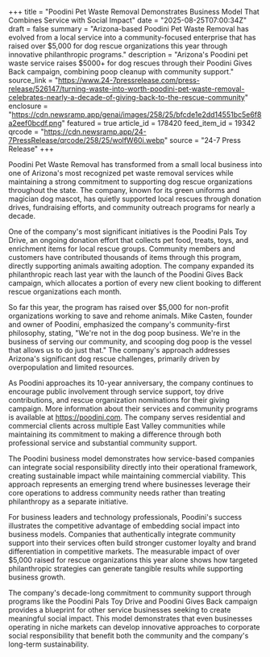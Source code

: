 +++
title = "Poodini Pet Waste Removal Demonstrates Business Model That Combines Service with Social Impact"
date = "2025-08-25T07:00:34Z"
draft = false
summary = "Arizona-based Poodini Pet Waste Removal has evolved from a local service into a community-focused enterprise that has raised over $5,000 for dog rescue organizations this year through innovative philanthropic programs."
description = "Arizona's Poodini pet waste service raises $5000+ for dog rescues through their Poodini Gives Back campaign, combining poop cleanup with community support."
source_link = "https://www.24-7pressrelease.com/press-release/526147/turning-waste-into-worth-poodini-pet-waste-removal-celebrates-nearly-a-decade-of-giving-back-to-the-rescue-community"
enclosure = "https://cdn.newsramp.app/genai/images/258/25/bfcde1e2dd14551bc5e6f8a2eef0bcdf.png"
featured = true
article_id = 178420
feed_item_id = 19342
qrcode = "https://cdn.newsramp.app/24-7PressRelease/qrcode/258/25/wolfW60i.webp"
source = "24-7 Press Release"
+++

<p>Poodini Pet Waste Removal has transformed from a small local business into one of Arizona's most recognized pet waste removal services while maintaining a strong commitment to supporting dog rescue organizations throughout the state. The company, known for its green uniforms and magician dog mascot, has quietly supported local rescues through donation drives, fundraising efforts, and community outreach programs for nearly a decade.</p><p>One of the company's most significant initiatives is the Poodini Pals Toy Drive, an ongoing donation effort that collects pet food, treats, toys, and enrichment items for local rescue groups. Community members and customers have contributed thousands of items through this program, directly supporting animals awaiting adoption. The company expanded its philanthropic reach last year with the launch of the Poodini Gives Back campaign, which allocates a portion of every new client booking to different rescue organizations each month.</p><p>So far this year, the program has raised over $5,000 for non-profit organizations working to save and rehome animals. Mike Casten, founder and owner of Poodini, emphasized the company's community-first philosophy, stating, "We're not in the dog poop business. We're in the business of serving our community, and scooping dog poop is the vessel that allows us to do just that." The company's approach addresses Arizona's significant dog rescue challenges, primarily driven by overpopulation and limited resources.</p><p>As Poodini approaches its 10-year anniversary, the company continues to encourage public involvement through service support, toy drive contributions, and rescue organization nominations for their giving campaign. More information about their services and community programs is available at <a href="https://poodini.com" rel="nofollow" target="_blank">https://poodini.com</a>. The company serves residential and commercial clients across multiple East Valley communities while maintaining its commitment to making a difference through both professional service and substantial community support.</p><p>The Poodini business model demonstrates how service-based companies can integrate social responsibility directly into their operational framework, creating sustainable impact while maintaining commercial viability. This approach represents an emerging trend where businesses leverage their core operations to address community needs rather than treating philanthropy as a separate initiative.</p><p>For business leaders and technology professionals, Poodini's success illustrates the competitive advantage of embedding social impact into business models. Companies that authentically integrate community support into their services often build stronger customer loyalty and brand differentiation in competitive markets. The measurable impact of over $5,000 raised for rescue organizations this year alone shows how targeted philanthropic strategies can generate tangible results while supporting business growth.</p><p>The company's decade-long commitment to community support through programs like the Poodini Pals Toy Drive and Poodini Gives Back campaign provides a blueprint for other service businesses seeking to create meaningful social impact. This model demonstrates that even businesses operating in niche markets can develop innovative approaches to corporate social responsibility that benefit both the community and the company's long-term sustainability.</p>